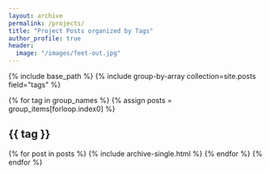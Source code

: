 ```yaml
---
layout: archive
permalink: /projects/
title: "Project Posts organized by Tags"
author_profile: true
header:
  image: "/images/feet-out.jpg"
---
```

  {% include base_path %}
{% include group-by-array collection=site.posts field="tags" %}

{% for tag in group_names %}
  {% assign posts = group_items[forloop.index0] %}
  <h2 id="{{ tag | slugify }}" class="archive__subtitle">{{ tag }}</h2>
  {% for post in posts %}
    {% include archive-single.html %}
  {% endfor %}
{% endfor %}
